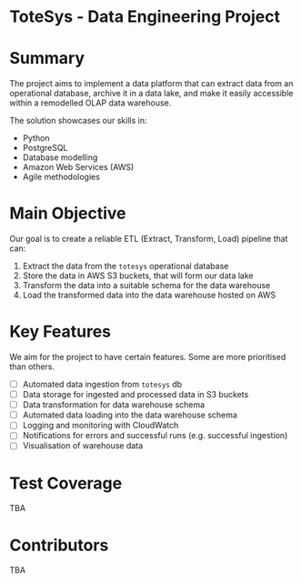 # ToteSys - Data Engineering Project

# Summary
The project aims to implement a data platform that can extract data from an
operational database, archive it in a data lake, and make it easily accessible
within a remodelled OLAP data warehouse.

The solution showcases our skills in:

- Python
- PostgreSQL
- Database modelling
- Amazon Web Services (AWS)
- Agile methodologies

# Main Objective

Our goal is to create a reliable ETL (Extract, Transform, Load) pipeline that
can:

1. Extract the data from the `totesys` operational database
2. Store the data in AWS S3 buckets, that will form our data lake
3. Transform the data into a suitable schema for the data warehouse
4. Load the transformed data into the data warehouse hosted on AWS

# Key Features

We aim for the project to have certain features. Some are more prioritised than
others.

- [ ] Automated data ingestion from `totesys` db
- [ ] Data storage for ingested and processed data in S3 buckets
- [ ] Data transformation for data warehouse schema
- [ ] Automated data loading into the data warehouse schema
- [ ] Logging and monitoring with CloudWatch
- [ ] Notifications for errors and successful runs (e.g. successful ingestion)
- [ ] Visualisation of warehouse data

# Test Coverage
TBA

# Contributors
TBA